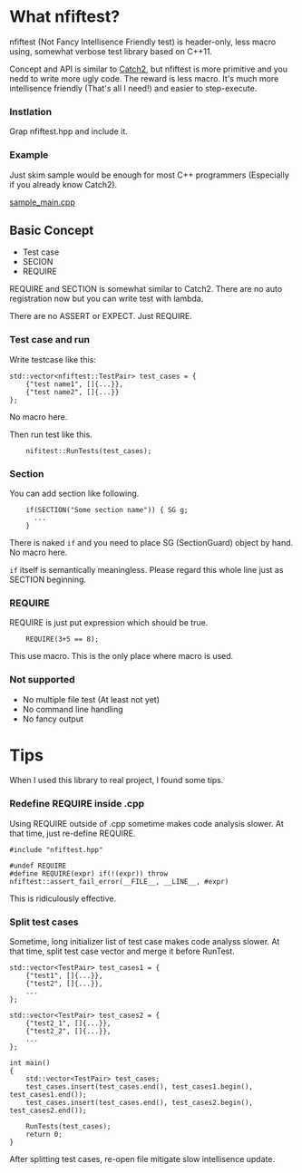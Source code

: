 # What nfiftest?

nfiftest (Not Fancy Intellisence Friendly test) is header-only, less macro using, somewhat verbose test library based on C++11.

Concept and API is similar to [Catch2](https://github.com/catchorg/Catch2), but nfiftest is more primitive and you nedd to write more ugly code.
The reward is less macro. It's much more intellisence friendly (That's all I need!) and easier to step-execute.

### Instlation

Grap nfiftest.hpp and include it.

### Example

Just skim sample would be enough for most C++ programmers (Especially if you already know Catch2).

[sample_main.cpp](./sample_main.cpp)


## Basic Concept

- Test case
- SECION
- REQUIRE

REQUIRE and SECTION is somewhat similar to Catch2.
There are no auto registration now but you can write test with lambda.

There are no ASSERT or EXPECT. Just REQUIRE.

### Test case and run

Write testcase like this:

```
std::vector<nfiftest::TestPair> test_cases = {
    {"test name1", []{...}},
    {"test name2", []{...}}
};
```

No macro here.

Then run test like this.

```
    nifitest::RunTests(test_cases);
```

### Section

You can add section like following.

```
    if(SECTION("Some section name")) { SG g;
      ...
    }
```

There is naked `if` and you need to place SG (SectionGuard) object by hand.
No macro here.

`if` itself is semantically meaningless.
Please regard this whole line just as SECTION beginning.

### REQUIRE

REQUIRE is just put expression which should be true.

```
    REQUIRE(3+5 == 8);
```

This use macro. This is the only place where macro is used.

### Not supported

- No multiple file test (At least not yet)
- No command line handling
- No fancy output

# Tips

When I used this library to real project, I found some tips.

### Redefine REQUIRE inside .cpp

Using REQUIRE outside of .cpp sometime makes code analysis slower.
At that time, just re-define REQUIRE.

```
#include "nfiftest.hpp"

#undef REQUIRE
#define REQUIRE(expr) if(!(expr)) throw nfiftest::assert_fail_error(__FILE__, __LINE__, #expr)
```

This is ridiculously effective.

### Split test cases

Sometime, long initializer list of test case makes code analyss slower.
At that time, split test case vector and merge it before RunTest.

```
std::vector<TestPair> test_cases1 = {
    {"test1", []{...}},
    {"test2", []{...}},
    ...
};

std::vector<TestPair> test_cases2 = {
    {"test2_1", []{...}},
    {"test2_2", []{...}},
    ...
};

int main()
{
    std::vector<TestPair> test_cases;
    test_cases.insert(test_cases.end(), test_cases1.begin(), test_cases1.end());
    test_cases.insert(test_cases.end(), test_cases2.begin(), test_cases2.end());

    RunTests(test_cases);
    return 0;
}
```

After splitting test cases, re-open file mitigate slow intellisence update.
